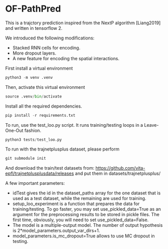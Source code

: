 # OF-PathPred

This is a trajctory prediction inspired from the NextP algorithm [Liang2019] and written in tensorflow 2.

We introduced the following modifications:
* Stacked RNN cells for encoding.
* More dropout layers.
* A new feature for encoding the spatial interactions.

First install a virtual environment
```Python
python3 -m venv .venv
```

Then, activate this virtual environment
```Python
source .venv/bin/activate
```

Install all the required dependencies. 
```Python
pip install -r requirements.txt
```

To run, use the test_loo.py script. It runs training/testing loops in a Leave-One-Out fashion.
```Python
python3 tests/test_loo.py
```

To run with the trajnetplusplus dataset, please perform
```Python
git submodule init
```

And download the train/test datasets from: 
https://github.com/vita-epfl/trajnetplusplusdata/releases
and put them in datasets/trajnetplusplus/

A few important parameters:
* idTest gives the id in the dataset_paths array for the one dataset that is used as a test dataset, while the remaining are used for training.
* setup_loo_experiment is a function that prepares the data for training/testing. To go faster, you may set use_pickled_data=True as an argument for the preprocessing results to be stored in pickle files. The first time, obviously, you will need to set use_pickled_data=False.  
* The model is a multiple-output model. The number of output hypothesis is 2*model_parameters.output_var_dirs+1.
* model_parameters.is_mc_dropout=True allows to use MC dropout in testing.
